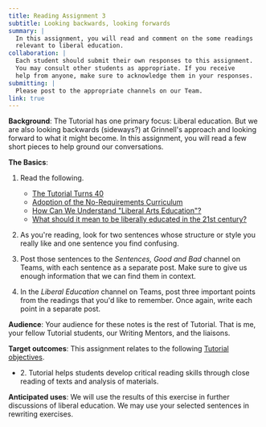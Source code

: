 ```yaml
---
title: Reading Assignment 3
subtitle: Looking backwards, looking forwards
summary: |
  In this assignment, you will read and comment on the some readings
  relevant to liberal education.
collaboration: |
  Each student should submit their own responses to this assignment.
  You may consult other students as appropriate. If you receive
  help from anyone, make sure to acknowledge them in your responses.
submitting: |
  Please post to the appropriate channels on our Team.
link: true
---
```

**Background**: The Tutorial has one primary focus: Liberal education.
But we are also looking backwards (sideways?) at Grinnell's approach
and looking forward to what it might become.  In this assignment, you
will read a few short pieces to help ground our conversations.

**The Basics**: 

1. Read the following.

    * [The Tutorial Turns 40](http://web.grinnell.edu/Dean/Tutorial/History/Tutorial40.pdf)
    * [Adoption of the No-Requirements Curriculum](https://grinco.sharepoint.com/sites/dean/AcadProg/History_ofthe_No-Requirements_Curriculum_Clotfelter.pdf)
    * [How Can We Understand "Liberal Arts Education"?](https://mellon.org/news-blog/articles/how-can-we-understand-liberal-arts-education/)
    * [What should it mean to be liberally educated in the 21st century?](https://www.insidehighered.com/blogs/higher-ed-gamma/what-should-it-mean-be-liberally-educated-21st-century)

2. As you're reading, look for two sentences whose structure or style
you really like and one sentence you find confusing.

3. Post those sentences to the _Sentences, Good and Bad_ channel
on Teams, with each sentence as a separate post.  Make sure to give us 
enough information that we can find them in context.  

4. In the _Liberal Education_ channel on Teams, post three important points from
the readings that you'd like to remember.  Once again, write each point in a separate post.

**Audience**: Your audience for these notes is the rest of Tutorial.
That is me, your fellow Tutorial students, our Writing Mentors, and
the liaisons.

**Target outcomes**: This assignment relates to the following [Tutorial
objectives](../handouts/objectives).

* 2\. Tutorial helps students develop critical reading skills through close reading of texts and analysis of materials.

**Anticipated uses**: We will use the results of this exercise in
further discussions of liberal education.  We may use your selected
sentences in rewriting exercises.
